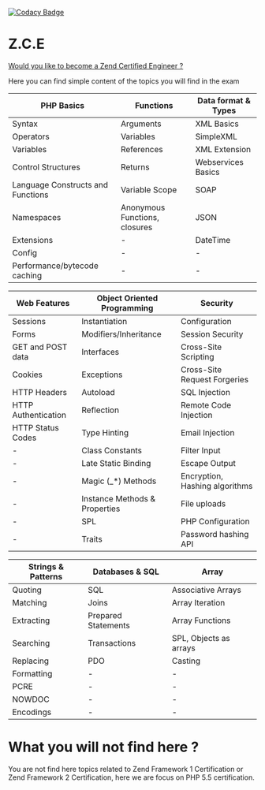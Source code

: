 [![Codacy Badge](https://api.codacy.com/project/badge/Grade/3cf647f5183c4018b7ddf98d85e156b3)](https://www.codacy.com/app/matheus-marabesi/zcpe?utm_source=github.com&amp;utm_medium=referral&amp;utm_content=marabesi/zcpe&amp;utm_campaign=Badge_Grade)

# Z.C.E

[Would you like to become a Zend Certified Engineer ?](http://www.zend.com/en/services/certification)

Here you can find simple content of the topics you will find in the exam

| PHP Basics | Functions |Data format & Types|
|------------|-----------|-------------------|
| Syntax| Arguments | XML Basics |
| Operators| Variables| SimpleXML |
| Variables| References| XML Extension |
| Control Structures| Returns| Webservices Basics|
| Language Constructs and Functions| Variable Scope | SOAP |
| Namespaces | Anonymous Functions, closures| JSON |
| Extensions| - | DateTime |DOMDocument |
| Config| - | - |
| Performance/bytecode caching| - | - |

| Web Features | Object Oriented Programming | Security |
|--------------|-----------------------------|----------|
| Sessions| Instantiation | Configuration |
| Forms | Modifiers/Inheritance | Session Security |
| GET and POST data | Interfaces | Cross-Site Scripting |
| Cookies| Exceptions | Cross-Site Request Forgeries |
| HTTP Headers | Autoload | SQL Injection |
| HTTP Authentication | Reflection | Remote Code Injection |
| HTTP Status Codes | Type Hinting | Email Injection |
| - | Class Constants | Filter Input |
| - | Late Static Binding | Escape Output |
| - | Magic (_*) Methods | Encryption, Hashing algorithms |
| - | Instance Methods & Properties | File uploads |
| - | SPL | PHP Configuration |
| - | Traits | Password hashing API |

| Strings & Patterns | Databases & SQL | Array |
|--------------------|-----------------|-------|
| Quoting | SQL | Associative Arrays |
| Matching | Joins | Array Iteration |
| Extracting | Prepared Statements | Array Functions |
| Searching | Transactions | SPL, Objects as arrays |
| Replacing | PDO | Casting |
| Formatting | - | - |
| PCRE | - | - |
| NOWDOC | - | - |  
| Encodings | - | - | 

# What you will not find here ?

You are not find here topics related to Zend Framework 1 Certification or Zend Framework 2 Certification, here we are focus on PHP 5.5 certification.
